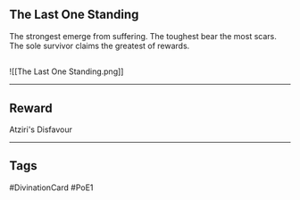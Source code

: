## The Last One Standing
The strongest emerge from suffering. The toughest bear the most scars. The sole survivor claims the greatest of rewards.
## 
![[The Last One Standing.png]]

---
## Reward
Atziri's Disfavour

---
## Tags
#DivinationCard
#PoE1